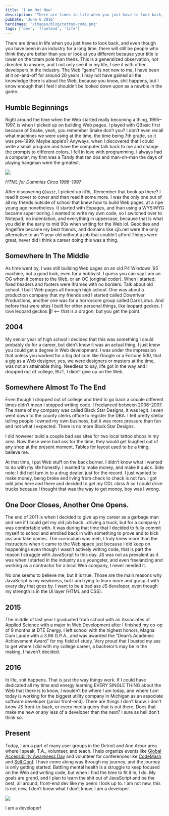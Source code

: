 ```yaml
---
title: 'I Am Not New'
description: 'There are times in life when you just have to look back, and even though you have been in an industry for a long time, there will still be people who think they are better than you or look at you different because your title is lower on the totem pole than theirs.'
pubDate: 'June 6 2016'
heroImage: '/images/blog/tattoo-code.png'
tags: ['dev', 'frontend', 'life']
---
```


There are times in life when you just have to look back, and even though you have been in an industry for a long time, there will still be people who think they are better than you or look at you different because your title is lower on the totem pole than theirs. This is a generalized observation, not directed to anyone, and I not only see it in my life, I see it with other developers in the industry. The Web “game” is not new to me, I have been at it on-and-off for around 20 years, I may not have gained all the knowledge there is about the Web, because you know, shit happens, but I know enough that I feel I shouldn’t be looked down upon as a newbie in the game.

## Humble Beginnings

Right around the time when the Web started really becoming a thing, 1995–1997, is when I picked up on building Web pages. I played with QBasic first because of Snake, yeah, you remember Snake don’t you? I don’t even recall what machines we were using at the time, the time being 7th grade, so it was pre-1999. Maybe apple’s? Anyways, when I discovered that I could write a small program and have the computer talk back to me and change the prompts to different colors, I fell in love with programming. I always had a computer, my first was a Tandy that ran dos and man-oh-man the days of playing hangman were the greatest.

![](https://cdn-images-1.medium.com/max/800/0*gZA4yT4DHEWJrFQm.jpg)

_HTML for Dummies Circa 1996–1997_

After discovering `QBasic`, I picked up `HTML`. Remember that book up there? I read it cover to cover and than read it some more. I was the only one out of all my friends outside of school that knew how to build Web pages, at a ripe young age nonetheless. It started with Expages, and than using a WYSIWYG became super boring. I wanted to write my own code, so I switched over to Notepad, no indentation, and everything in uppercase, because that is what you did in the early to mid 90s when writing for the Web lol. Geocities and Angelfire became my best friends, and domains like cjb.net were the only alternative to an 11 year old without a job that couldn’t afford.Things were great, never did I think a career doing this was a thing.

## Somewhere In The Middle

As time went by, I was still building Web pages on an old P4 Windows ’95 machine, not a good look, even for a hobbyist. I guess you can say I am an OG when it comes to the Web, or an OC (original coder). When I started, fixed headers and footers were iframes with no borders. Talk about old school. I built Web pages all through high school. One was about a production company that my friends and I started called Downriver Productions, another one was for a horrorcore group called Dark Lotus. And before that were sites I built for other personal things, like leopard geckos. I love leopard geckos 🐲! <– that is a dragon, but you get the point.

## 2004

My senior year of high school I decided that this was something I could probably do for a career, but didn’t know it was an actual thing, I just knew you could get a degree in Web development. I was under the impression that unless you worked for a big dot com like Google or a Fortune 500, that a gig as a Web designer, yes, we were designers or masters at the time, was not an attainable thing. Needless to say, life got in the way and I dropped out of college, BUT, I didn’t give up on the Web.

## Somewhere Almost To The End

Even though I dropped out of college and tried to go back a couple different times didn’t mean I stopped writing code. I freelanced between 2006–2007. The name of my company was called Black Star Designs, it was legit. I even went down to the county clerks office to register the DBA. I felt pretty stellar telling people I owned my own business, but it was more pressure than fun and not what I expected. There is no more Black Star Designs.

I did however build a couple bad ass sites for two local tattoo shops in my area. Now these were bad ass for the time, they would get laughed out of any shop at the present moment. Tables for layout used to be a thing, believe me.

At that time, I put Web stuff on the back burner. I didn’t know what I wanted to do with my life honestly. I wanted to make money, and make it quick. Side note: I did not turn in to a drug dealer, just for the record. I just wanted to make money, being broke and living from check to check is not fun. I got odd jobs here and there and decided to get my CDL class A so I could drive trucks because I thought that was the way to get money, boy was I wrong.

## One Door Closes, Another One Opens.

The end of 2011 is when I decided to give up my career as a garbage man and see if I could get my old job back…driving a truck, but for a company I was comfortable with. It was during that time that I decided to fully commit myself to school and enrolled back in with something to prove and to kick ass and take names. The curriculum was meh, I truly knew more than the instructors when it came to the Web space just because I did keep on happenings even though I wasn’t actively writing code, that is part the reason I struggle with JavaScript to this day. JS was not as prevalent as it was when I started in the industry as a youngster, and even freelancing and working as a contractor for a local Web company, I never needed it.

No one seems to believe me, but it is true. Those are the main reasons why JavaScript is my weakness, but I am trying to learn more and grasp it with every day that goes by. I want to be a bad ass JS developer, even though my strength is in the UI layer (HTML and CSS).

## 2015

The middle of last year I graduated from school with an Associates of Applied Science with a major in Web Development after I finished my co-op of 9 months at DTE Energy. I left school with the highest honors, Magna Cum Laude with a 3.96 G.P.A., and was awarded the “Dean’s Academic Achievement Award” for my field of study. Very proud that I busted my ass to get where I did with my college career, a bachelor’s may be in the making, I haven’t decided.

## 2016

In life, shit happens. That is just the way things work. If I could have dedicated all my time and energy learning EVERY SINGLE THING about the Web that there is to know, I wouldn’t be where I am today, and where I am today is working for the biggest utility company in Michigan as an associate software developer (junior front-end). There are things I don’t know. I don’t know JS front-to-back, or every media query that is out there. Does that make me new or any less of a developer than the next? I sure as hell don’t think so.

## Present

Today, I am a part of many user groups in the Detroit and Ann Arbor area where I speak, T.A., volunteer, and teach. I help organize events like [Global Accessibility Awareness Day](http://globalaccessibilityawarenessday.org/) and volunteer for conferences like [CodeMash](http://www.codemash.org/) and [Self.Conf](http://selfconference.org/). I have come along way through my journey, and the journey is only getting started. Battling mental health is a struggle to keep focused on the Web and writing code, but when I find the time to fit it in, I do. My goals are grand, and I plan to learn the shit out of JavaScript and be the best, all around, front-end dev like my peers I look up to. I am not new, this is not new, I don’t know what I don’t know. I am a developer.

![](https://cdn-images-1.medium.com/max/800/0*96CxszKxX793R6VF.png)

I am a developer!
